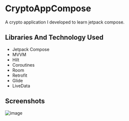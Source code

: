 # CryptoAppCompose

A crypto application I developed to learn jetpack compose.

## Libraries And Technology Used

- Jetpack Compose
- MVVM
- Hilt
- Coroutines 
- Room
- Retrofit
- Glide
- LiveData

  
## Screenshots
![image](https://github.com/rasitmelihdincer/CryptoAppCompose/assets/118563350/74168019-687e-48d3-889c-4fa4ad03bb16)
